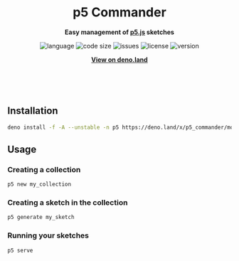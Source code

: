 <div align="center">
    <!-- <img src="assets/logo.svg" width="400" height="400" alt="Socket icon"> -->
    <h1>p5 Commander</h1>
    <p>
        <b>Easy management of <a href="https://p5js.org">p5.js</a> sketches</a></b>
    </p>
    <p>
        <img alt="language" src="https://img.shields.io/github/languages/top/SquarePear/p5_commander" >
        <img alt="code size" src="https://img.shields.io/github/languages/code-size/SquarePear/p5_commander">
        <img alt="issues" src="https://img.shields.io/github/issues/SquarePear/p5_commander" >
        <img alt="license" src="https://img.shields.io/github/license/SquarePear/p5_commander">
        <img alt="version" src="https://img.shields.io/github/v/release/SquarePear/p5_commander">
    </p>
    <p>
        <b><a href="https://deno.land/x/p5_commander">View on deno.land</a></b>
    </p>
    <br>
    <br>
    <br>
</div>

## Installation

```sh
deno install -f -A --unstable -n p5 https://deno.land/x/p5_commander/mod.ts
```

## Usage

### Creating a collection

```sh
p5 new my_collection
```

### Creating a sketch in the collection

```sh
p5 generate my_sketch
```

### Running your sketches

```sh
p5 serve
```
